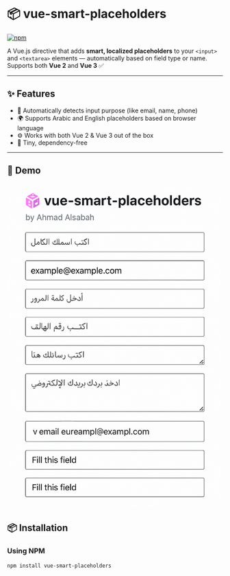 # 📦 vue-smart-placeholders
[![npm](https://img.shields.io/npm/v/vue-smart-placeholders)](https://www.npmjs.com/package/vue-smart-placeholders)


A Vue.js directive that adds **smart, localized placeholders** to your `<input>` and `<textarea>` elements — automatically based on field type or name.  
Supports both **Vue 2** and **Vue 3** ✅

---

## ✨ Features

- 🧠 Automatically detects input purpose (like email, name, phone)
- 🌍 Supports Arabic and English placeholders based on browser language
- ⚙️ Works with both Vue 2 & Vue 3 out of the box
- 🔌 Tiny, dependency-free

---
## 📸 Demo

![vue-smart-placeholders demo](./assets/smart-placeholder-demo.gif)

## 📦 Installation

### Using NPM

```bash
npm install vue-smart-placeholders



